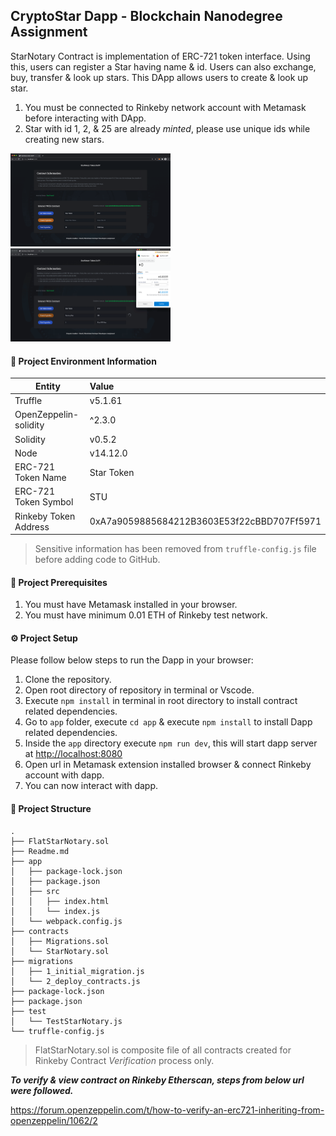 ## CryptoStar Dapp - Blockchain Nanodegree Assignment

StarNotary Contract is implementation of ERC-721 token interface. Using this, users can register a Star having name & id. Users can also exchange, buy, transfer & look up stars. This DApp allows users to create & look up star.

1. You must be connected to Rinkeby network account with Metamask before interacting with DApp.
2. Star with id 1, 2, & 25 are already *minted*, please use unique ids while creating new stars.



<img src="./preview1.png" style="zoom:25%;" />



<img src="./preview2.png" style="zoom:25%;" />





#### 📜 Project Environment Information

| Entity                | Value                                      |
| --------------------- | :----------------------------------------- |
| Truffle               | v5.1.61                                    |
| OpenZeppelin-solidity | ^2.3.0                                     |
| Solidity              | v0.5.2                                     |
| Node                  | v14.12.0                                   |
| ERC-721 Token Name    | Star Token                                 |
| ERC-721 Token Symbol  | STU                                        |
| Rinkeby Token Address | 0xA7a9059885684212B3603E53f22cBBD707Ff5971 |



> Sensitive information has been removed from `truffle-config.js` file before adding code to GitHub.



#### 📌 Project Prerequisites

1. You must have Metamask installed in your browser.
2. You must have minimum 0.01 ETH of Rinkeby test network.



#### ⚙️ Project Setup

Please follow below steps to run the Dapp in your browser:

1. Clone the repository.
2. Open root directory of repository in terminal or Vscode.
3. Execute `npm install` in terminal in root directory to install contract related dependencies.
4. Go to `app` folder, execute `cd app` & execute `npm install` to install Dapp related dependencies.
5. Inside the `app` directory execute `npm run dev`, this will start dapp server at [http://localhost:8080](http://localhost:8080)
6. Open url in Metamask extension installed browser & connect Rinkeby account with dapp.
7. You can now interact with dapp.



#### 📂 Project Structure

```
.
├── FlatStarNotary.sol
├── Readme.md
├── app
│   ├── package-lock.json
│   ├── package.json
│   ├── src
│   │   ├── index.html
│   │   └── index.js
│   └── webpack.config.js
├── contracts
│   ├── Migrations.sol
│   └── StarNotary.sol
├── migrations
│   ├── 1_initial_migration.js
│   └── 2_deploy_contracts.js
├── package-lock.json
├── package.json
├── test
│   └── TestStarNotary.js
└── truffle-config.js
```

> FlatStarNotary.sol is composite file of all contracts created for Rinkeby Contract *Verification* process only.

***To verify & view contract on Rinkeby Etherscan, steps from below url were followed.***

https://forum.openzeppelin.com/t/how-to-verify-an-erc721-inheriting-from-openzeppelin/1062/2